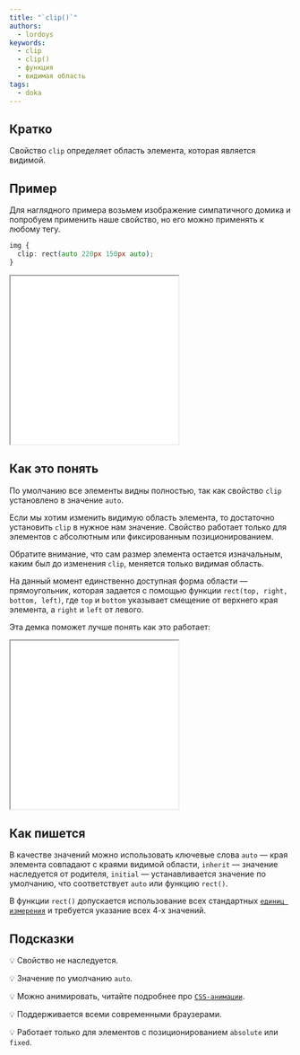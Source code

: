 ```yaml
---
title: "`clip()`"
authors:
  - lordoys
keywords:
  - clip
  - clip()
  - функция
  - видимая область
tags:
  - doka
---
```


## Кратко

Свойство `clip` определяет область элемента, которая является видимой.

## Пример

Для наглядного примера возьмем изображение симпатичного домика и попробуем применить наше свойство, но его можно применять к любому тегу.

```css
img {
  clip: rect(auto 220px 150px auto);
}
```

<iframe title="Картинки" src="demos/basic/" height="300"></iframe>

## Как это понять

По умолчанию все элементы видны полностью, так как свойство `clip` установлено в значение `auto`.

Если мы хотим изменить видимую область элемента, то достаточно установить `clip` в нужное нам значение. Свойство работает только для элементов с абсолютным или фиксированным позиционированием.

Обратите внимание, что сам размер элемента остается изначальным, каким был до изменения `clip`, меняется только видимая область.

На данный момент единственно доступная форма области — прямоугольник, которая задается с помощью функции `rect(top, right, bottom, left)`, где `top` и `bottom` указывает смещение от верхнего края элемента, а `right` и `left` от левого.

Эта демка поможет лучше понять как это работает:

<iframe title="Картинка" src="demos/interactive/" height="300"></iframe>

## Как пишется

В качестве значений можно использовать ключевые слова `auto` — края элемента совпадают с краями видимой области, `inherit` — значение наследуется от родителя, `initial` — устанавливается значение по умолчанию, что соответствует `auto` или функцию `rect()`.

В функции `rect()` допускается использование всех стандартных [`единиц измерения`](/css/numeric-types) и требуется указание всех 4-х значений.

## Подсказки

💡 Свойство не наследуется.

💡 Значение по умолчанию `auto`.

💡 Можно анимировать, читайте подробнее про [`CSS-анимации`](/css/animation).

💡 Поддерживается всеми современными браузерами.

💡 Работает только для элементов с позиционированием `absolute` или `fixed`.
